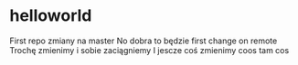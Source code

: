 # helloworld
First repo
zmiany na master
No dobra to będzie first change on remote
Trochę zmienimy i sobie zaciągniemy
I jescze coś zmienimy
coos tam cos
